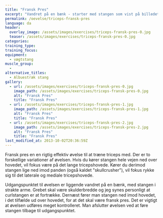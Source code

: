 ```yaml
---
title: "Fransk Pres"
excerpt: "Vandret på en bænk - starter med stangen som vist på billedet. Dernæst kører du den ned imod hovedet, og slutter et stykke ud over panden. Tilbage igen."
permalink: /oevelse/triceps-fransk-pres
language: da
header:
  overlay_image: /assets/images/exercises/triceps-fransk-pres-0.jpg
  teaser: /assets/images/exercises/triceps-fransk-pres-0.jpg
categories:
training_type: 
training_focus: 
equipment:
  - vægtstang
muscle_group:
  - 
alternative_titles:
  - Albuestræk stang
gallery:
  - url: /assets/images/exercises/triceps-fransk-pres-0.jpg
    image_path: /assets/images/exercises/triceps-fransk-pres-0.jpg
    alt: "Fransk Pres"
    title: "Fransk Pres"
  - url: /assets/images/exercises/triceps-fransk-pres-1.jpg
    image_path: /assets/images/exercises/triceps-fransk-pres-1.jpg
    alt: "Fransk Pres"
    title: "Fransk Pres"
  - url: /assets/images/exercises/triceps-fransk-pres-2.jpg
    image_path: /assets/images/exercises/triceps-fransk-pres-2.jpg
    alt: "Fransk Pres"
    title: "Fransk Pres"
last_modified_at: 2013-10-02T20:36:59Z
---
```


Fransk pres en en rigtig effektiv øvelse til at træne triceps med. Der er to forskellige variationer af øvelsen. Hvis du kører stangen hele vejen ned over hovedet, vil fokus være på det lange tricepshovede. Kører du derimod stangen lige ned imod panden (også kaldet "skullcrusher"), vil fokus rykke sig til det laterale og mediale tricepshovede.

Udgangspunktet til øvelsen er liggende vandret på en bænk, med stangen i strakte arme. Grebet skal være skulderbredde og jeg synes personligt at curlstangen er at fortrække. Dernæst fører man stangen ned imod hovedet, i det tilfælde ud over hovedet, for at det skal være fransk pres. Det er vigtigt at øvelsen udføres meget kontrolleret. Man afslutter øvelsen ved at føre stangen tilbage til udgangspunktet.
